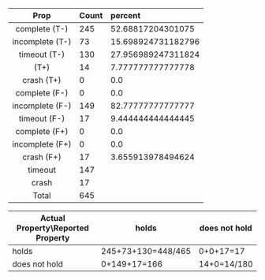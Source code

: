 
| Prop | Count | percent |
|:----:|:------|:--|
|complete   (T-)|245| 52.68817204301075 |
|incomplete (T-)|73|15.698924731182796 |
|timeout    (T-)|130|27.956989247311824 |
|           (T+)|14|7.777777777777778 |
|crash      (T+)|0|0.0 |
|complete   (F-)|0|0.0 |
|incomplete (F-)|149|82.77777777777777 |
|timeout    (F-)|17|9.444444444444445 |
|complete   (F+)|0|0.0 |
|incomplete (F+)|0|0.0 |
|crash      (F+)|17|3.655913978494624 |
|timeout        |147| |
|crash          |17| |
|Total          |645| |

| Actual Property\Reported Property | holds | does not hold |
|------------------------------------|-------|---------------|
| holds | 245+73+130=448/465 | 0+0+17=17 |
| does not hold | 0+149+17=166 | 14+0=14/180 |

